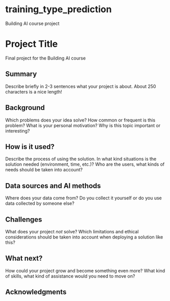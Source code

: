 # training_type_prediction
Building AI course project

# Project Title
Final project for the Building AI course

## Summary
Describe briefly in 2-3 sentences what your project is about. About 250 characters is a nice length! 

## Background
Which problems does your idea solve? How common or frequent is this problem? What is your personal motivation? Why is this topic important or interesting?

## How is it used?
Describe the process of using the solution. In what kind situations is the solution needed (environment, time, etc.)? Who are the users, what kinds of needs should be taken into account?

## Data sources and AI methods
Where does your data come from? Do you collect it yourself or do you use data collected by someone else?

## Challenges
What does your project _not_ solve? Which limitations and ethical considerations should be taken into account when deploying a solution like this?

## What next?
How could your project grow and become something even more? What kind of skills, what kind of assistance would you  need to move on? 

## Acknowledgments

